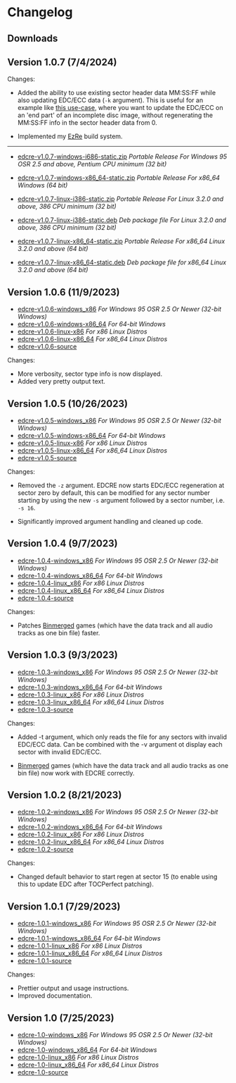 # Changelog

## Downloads

## Version 1.0.7 (7/4/2024)

Changes:

*  Added the ability to use existing sector header data MM:SS:FF while also updating EDC/ECC data (`-k` argument). This is useful for an example like [this use-case](https://github.com/alex-free/edcre/issues/1), where you want to update the EDC/ECC on an 'end part' of an incomplete disc image, without regenerating the MM:SS:FF info in the sector header data from 0.

*   Implemented my [EzRe](https://github.com/alex-free/ezre) build system.

----------------------------------------------------

*	[edcre-v1.0.7-windows-i686-static.zip](https://github.com/alex-free/edcre/releases/download/v1.0.7/edcre-v1.0.7-windows-i686-static.zip) _Portable Release For Windows 95 OSR 2.5 and above, Pentium CPU minimum (32 bit)_

*	[edcre-v1.0.7-windows-x86\_64-static.zip](https://github.com/alex-free/edcre/releases/download/v1.0.7/edcre-v1.0.7-windows-x86_64-static.zip) _Portable Release For x86_64 Windows (64 bit)_

*	[edcre-v1.0.7-linux-i386-static.zip](https://github.com/alex-free/edcre/releases/download/v1.0.7/edcre-v1.0.7-linux-i386-static.zip) _Portable Release For Linux 3.2.0 and above, 386 CPU minimum (32 bit)_

*	[edcre-v1.0.7-linux-i386-static.deb](https://github.com/alex-free/edcre/releases/download/v1.0.7/edcre-v1.0.7-linux-i386-static.deb) _Deb package file For Linux 3.2.0 and above, 386 CPU minimum (32 bit)_

*	[edcre-v1.0.7-linux-x86\_64-static.zip](https://github.com/alex-free/edcre/releases/download/v1.0.7/edcre-v1.0.7-linux-x86_64-static.zip) _Portable Release For x86\_64 Linux 3.2.0 and above (64 bit)_

*	[edcre-v1.0.7-linux-x86\_64-static.deb](https://github.com/alex-free/edcre/releases/download/v1.0.7/edcre-v1.0.7-linux-x86_64-static.deb) _Deb package file for x86_64 Linux 3.2.0 and above (64 bit)_

## Version 1.0.6 (11/9/2023)

*	[edcre-v1.0.6-windows\_x86](https://github.com/alex-free/edcre/releases/download/v1.0.6/edcre-v1.0.6-windows-x86.zip) _For Windows 95 OSR 2.5 Or Newer (32-bit Windows)_
*	[edcre-v1.0.6-windows-x86\_64](https://github.com/alex-free/edcre/releases/download/v1.0.6/edcre-v1.0.6-windows-x86_64.zip) _For 64-bit Windows_
*	[edcre-v1.0.6-linux-x86](https://github.com/alex-free/edcre/releases/download/v1.0.6/edcre-v1.0.6-linux-x86_static.zip) _For x86 Linux Distros_
*	[edcre-v1.0.6-linux-x86\_64](https://github.com/alex-free/edcre/releases/download/v1.0.6/edcre-v1.0.6-linux-x86_64_static.zip) _For x86_64 Linux Distros_
*	[edcre-v1.0.6-source](https://github.com/alex-free/edcre/archive/refs/tags/v1.0.6.zip)

Changes:

*  More verbosity, sector type info is now displayed.
*  Added very pretty output text.

## Version 1.0.5 (10/26/2023)

*	[edcre-v1.0.5-windows\_x86](https://github.com/alex-free/edcre/releases/download/v1.0.5/edcre-v1.0.5-windows-x86.zip) _For Windows 95 OSR 2.5 Or Newer (32-bit Windows)_
*	[edcre-v1.0.5-windows-x86\_64](https://github.com/alex-free/edcre/releases/download/v1.0.5/edcre-v1.0.5-windows-x86_64.zip) _For 64-bit Windows_
*	[edcre-v1.0.5-linux-x86](https://github.com/alex-free/edcre/releases/download/v1.0.5/edcre-v1.0.5-linux-x86_static.zip) _For x86 Linux Distros_
*	[edcre-v1.0.5-linux-x86\_64](https://github.com/alex-free/edcre/releases/download/v1.0.5/edcre-v1.0.5-linux-x86_64_static.zip) _For x86_64 Linux Distros_
*	[edcre-v1.0.5-source](https://github.com/alex-free/edcre/archive/refs/tags/v1.0.5.zip)

Changes:

*  Removed the `-z` argument. EDCRE now starts EDC/ECC regeneration at sector zero by default, this can be modified for any sector number starting by using the new `-s` argument followed by a sector number, i.e. `-s 16`.

*   Significantly improved argument handling and cleaned up code. 

## Version 1.0.4 (9/7/2023)

*	[edcre-1.0.4-windows\_x86](https://github.com/alex-free/edcre/releases/download/v1.0.4/edcre-1.0.4-windows_x86.zip) _For Windows 95 OSR 2.5 Or Newer (32-bit Windows)_
*	[edcre-1.0.4-windows\_x86\_64](https://github.com/alex-free/edcre/releases/download/v1.0.4/edcre-1.0.4-windows_x86_64.zip) _For 64-bit Windows_
*	[edcre-1.0.4-linux\_x86](https://github.com/alex-free/edcre/releases/download/v1.0.4/edcre-1.0.4-linux_x86_static.zip) _For x86 Linux Distros_
*	[edcre-1.0.4-linux\_x86\_64](https://github.com/alex-free/edcre/releases/download/v1.0.4/edcre-1.0.4-linux_x86_64_static.zip) _For x86_64 Linux Distros_
*	[edcre-1.0.4-source](https://github.com/alex-free/edcre/archive/refs/tags/v1.0.4.zip)

Changes:

*   Patches [Binmerged](https://github.com/putnam/binmerge) games (which have the data track and all audio tracks as one bin file) faster.

## Version 1.0.3 (9/3/2023)

*	[edcre-1.0.3-windows\_x86](https://github.com/alex-free/edcre/releases/download/v1.0.3/edcre-1.0.3-windows_x86.zip) _For Windows 95 OSR 2.5 Or Newer (32-bit Windows)_
*	[edcre-1.0.3-windows\_x86\_64](https://github.com/alex-free/edcre/releases/download/v1.0.3/edcre-1.0.3-windows_x86_64.zip) _For 64-bit Windows_
*	[edcre-1.0.3-linux\_x86](https://github.com/alex-free/edcre/releases/download/v1.0.3/edcre-1.0.3-linux_x86_static.zip) _For x86 Linux Distros_
*	[edcre-1.0.3-linux\_x86\_64](https://github.com/alex-free/edcre/releases/download/v1.0.3/edcre-1.0.3-linux_x86_64_static.zip) _For x86_64 Linux Distros_
*	[edcre-1.0.3-source](https://github.com/alex-free/edcre/archive/refs/tags/v1.0.3.zip)

Changes:

*   Added -t argument, which only reads the file for any sectors with invalid EDC/ECC data. Can be combined with the -v argument ot display each sector with invalid EDC/ECC. 

*   [Binmerged](https://github.com/putnam/binmerge) games (which have the data track and all audio tracks as one bin file) now work with EDCRE correctly.

## Version 1.0.2 (8/21/2023)

*	[edcre-1.0.2-windows\_x86](https://github.com/alex-free/edcre/releases/download/v1.0.2/edcre-1.0.2-windows_x86.zip) _For Windows 95 OSR 2.5 Or Newer (32-bit Windows)_
*	[edcre-1.0.2-windows\_x86\_64](https://github.com/alex-free/edcre/releases/download/v1.0.2/edcre-1.0.2-windows_x86_64.zip) _For 64-bit Windows_
*	[edcre-1.0.2-linux\_x86](https://github.com/alex-free/edcre/releases/download/v1.0.2/edcre-1.0.2-linux_x86_static.zip) _For x86 Linux Distros_
*	[edcre-1.0.2-linux\_x86\_64](https://github.com/alex-free/edcre/releases/download/v1.0.2/edcre-1.0.2-linux_x86_64_static.zip) _For x86_64 Linux Distros_
*	[edcre-1.0.2-source](https://github.com/alex-free/edcre/archive/refs/tags/v1.0.2.zip)

Changes:

*   Changed default behavior to start regen at sector 15 (to enable using this to update EDC after TOCPerfect patching).


## Version 1.0.1 (7/29/2023)

*	[edcre-1.0.1-windows\_x86](https://github.com/alex-free/edcre/releases/download/v1.0.1/edcre-1.0.1-windows_x86.zip) _For Windows 95 OSR 2.5 Or Newer (32-bit Windows)_
*	[edcre-1.0.1-windows\_x86\_64](https://github.com/alex-free/edcre/releases/download/v1.0.1/edcre-1.0.1-windows_x86_64.zip) _For 64-bit Windows_
*	[edcre-1.0.1-linux\_x86](https://github.com/alex-free/edcre/releases/download/v1.0.1/edcre-1.0.1-linux_x86_static.zip) _For x86 Linux Distros_
*	[edcre-1.0.1-linux\_x86\_64](https://github.com/alex-free/edcre/releases/download/v1.0.1/edcre-1.0.1-linux_x86_64_static.zip) _For x86_64 Linux Distros_
*	[edcre-1.0.1-source](https://github.com/alex-free/edcre/archive/refs/tags/v1.0.1.zip)

Changes:

*   Prettier output and usage instructions.
*   Improved documentation.

## Version 1.0 (7/25/2023)

*	[edcre-1.0-windows\_x86](https://github.com/alex-free/edcre/releases/download/v1.0/edcre-1.0-windows_x86.zip) _For Windows 95 OSR 2.5 Or Newer (32-bit Windows)_
*	[edcre-1.0-windows\_x86\_64](https://github.com/alex-free/edcre/releases/download/v1.0/edcre-1.0-windows_x86_64.zip) _For 64-bit Windows_
*	[edcre-1.0-linux\_x86](https://github.com/alex-free/edcre/releases/download/v1.0/edcre-1.0-linux_x86_static.zip) _For x86 Linux Distros_
*	[edcre-1.0-linux\_x86\_64](https://github.com/alex-free/edcre/releases/download/v1.0/edcre-1.0-linux_x86_64_static.zip) _For x86_64 Linux Distros_
*	[edcre-1.0-source](https://github.com/alex-free/edcre/archive/refs/tags/v1.0.zip)